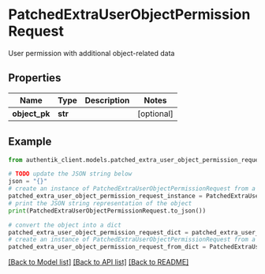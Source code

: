 # PatchedExtraUserObjectPermissionRequest

User permission with additional object-related data

## Properties

Name | Type | Description | Notes
------------ | ------------- | ------------- | -------------
**object_pk** | **str** |  | [optional] 

## Example

```python
from authentik_client.models.patched_extra_user_object_permission_request import PatchedExtraUserObjectPermissionRequest

# TODO update the JSON string below
json = "{}"
# create an instance of PatchedExtraUserObjectPermissionRequest from a JSON string
patched_extra_user_object_permission_request_instance = PatchedExtraUserObjectPermissionRequest.from_json(json)
# print the JSON string representation of the object
print(PatchedExtraUserObjectPermissionRequest.to_json())

# convert the object into a dict
patched_extra_user_object_permission_request_dict = patched_extra_user_object_permission_request_instance.to_dict()
# create an instance of PatchedExtraUserObjectPermissionRequest from a dict
patched_extra_user_object_permission_request_from_dict = PatchedExtraUserObjectPermissionRequest.from_dict(patched_extra_user_object_permission_request_dict)
```
[[Back to Model list]](../README.md#documentation-for-models) [[Back to API list]](../README.md#documentation-for-api-endpoints) [[Back to README]](../README.md)


